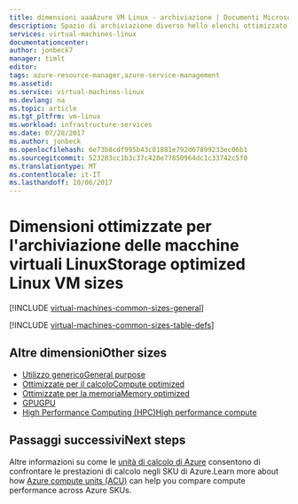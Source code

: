 ```yaml
---
title: dimensioni aaaAzure VM Linux - archiviazione | Documenti Microsoft
description: Spazio di archiviazione diverso hello elenchi ottimizzato delle dimensioni disponibili per le macchine virtuali Linux in Azure.
services: virtual-machines-linux
documentationcenter: 
author: jonbeck7
manager: timlt
editor: 
tags: azure-resource-manager,azure-service-management
ms.assetid: 
ms.service: virtual-machines-linux
ms.devlang: na
ms.topic: article
ms.tgt_pltfrm: vm-linux
ms.workload: infrastructure-services
ms.date: 07/28/2017
ms.author: jonbeck
ms.openlocfilehash: 6e73b8cdf995b43c01881e792d67899233ec06b1
ms.sourcegitcommit: 523283cc1b3c37c428e77850964dc1c33742c5f0
ms.translationtype: MT
ms.contentlocale: it-IT
ms.lasthandoff: 10/06/2017
---
```

# <a name="storage-optimized-linux-vm-sizes"></a><span data-ttu-id="045df-103">Dimensioni ottimizzate per l'archiviazione delle macchine virtuali Linux</span><span class="sxs-lookup"><span data-stu-id="045df-103">Storage optimized Linux VM sizes</span></span>

[!INCLUDE [virtual-machines-common-sizes-general](../../../includes/virtual-machines-common-sizes-storage.md)]


[!INCLUDE [virtual-machines-common-sizes-table-defs](../../../includes/virtual-machines-common-sizes-table-defs.md)]


## <a name="other-sizes"></a><span data-ttu-id="045df-104">Altre dimensioni</span><span class="sxs-lookup"><span data-stu-id="045df-104">Other sizes</span></span>
- [<span data-ttu-id="045df-105">Utilizzo generico</span><span class="sxs-lookup"><span data-stu-id="045df-105">General purpose</span></span>](../windows/sizes-general.md)
- [<span data-ttu-id="045df-106">Ottimizzate per il calcolo</span><span class="sxs-lookup"><span data-stu-id="045df-106">Compute optimized</span></span>](../windows/sizes-compute.md)
- [<span data-ttu-id="045df-107">Ottimizzate per la memoria</span><span class="sxs-lookup"><span data-stu-id="045df-107">Memory optimized</span></span>](../windows/sizes-memory.md)
- [<span data-ttu-id="045df-108">GPU</span><span class="sxs-lookup"><span data-stu-id="045df-108">GPU</span></span>](../windows/sizes-gpu.md)
- [<span data-ttu-id="045df-109">High Performance Computing (HPC)</span><span class="sxs-lookup"><span data-stu-id="045df-109">High performance compute</span></span>](../windows/sizes-hpc.md)

## <a name="next-steps"></a><span data-ttu-id="045df-110">Passaggi successivi</span><span class="sxs-lookup"><span data-stu-id="045df-110">Next steps</span></span>
<span data-ttu-id="045df-111">Altre informazioni su come le [unità di calcolo di Azure](../windows/acu.md) consentono di confrontare le prestazioni di calcolo negli SKU di Azure.</span><span class="sxs-lookup"><span data-stu-id="045df-111">Learn more about how [Azure compute units (ACU)](../windows/acu.md) can help you compare compute performance across Azure SKUs.</span></span>
